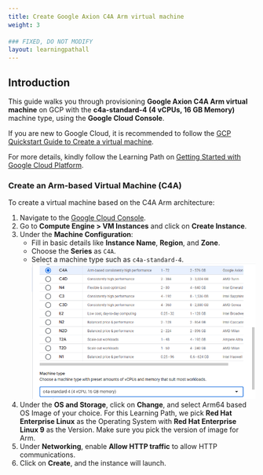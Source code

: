 ```yaml
---
title: Create Google Axion C4A Arm virtual machine 
weight: 3

### FIXED, DO NOT MODIFY
layout: learningpathall
---
```


## Introduction

This guide walks you through provisioning **Google Axion C4A Arm virtual machine** on GCP with the **c4a-standard-4 (4 vCPUs, 16 GB Memory)** machine type, using the **Google Cloud Console**. 

If you are new to Google Cloud, it is recommended to follow the [GCP Quickstart Guide to Create a virtual machine](https://cloud.google.com/compute/docs/instances/create-start-instance).

For more details, kindly follow the Learning Path on [Getting Started with Google Cloud Platform](https://learn.arm.com/learning-paths/servers-and-cloud-computing/csp/google/).

### Create an Arm-based Virtual Machine (C4A)

To create a virtual machine based on the C4A Arm architecture:
1. Navigate to the [Google Cloud Console](https://console.cloud.google.com/).
2. Go to **Compute Engine > VM Instances** and click on **Create Instance**. 
3. Under the **Machine Configuration**:
      - Fill in basic details like **Instance Name**, **Region**, and **Zone**.
      - Choose the **Series** as `C4A`.
      - Select a machine type such as `c4a-standard-4`.
![Instance Screenshot](./image1.png)
4. Under the **OS and Storage**, click on **Change**, and select Arm64 based OS Image of your choice. For this Learning Path, we pick **Red Hat Enterprise Linux** as the Operating System with **Red Hat Enterprise Linux 9** as the Version. Make sure you pick the version of image for Arm.
5. Under **Networking**, enable **Allow HTTP traffic** to allow HTTP communications.
6. Click on **Create**, and the instance will launch.
